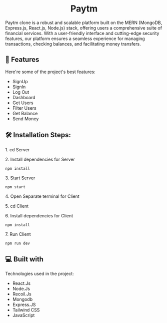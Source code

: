 <h1 align="center" id="title">Paytm</h1>

<p id="description">Paytm clone is a robust and scalable platform built on the MERN (MongoDB, Express.js, React.js, Node.js) stack, offering users a comprehensive suite of financial services. With a user-friendly interface and cutting-edge security features, our platform ensures a seamless experience for managing transactions, checking balances, and facilitating money transfers.</p>

  
  
<h2>🧐 Features</h2>

Here're some of the project's best features:

*   SignUp
*   SignIn
*   Log Out
*   Dashboard
*   Get Users
*   Filter Users
*   Get Balance 
*   Send Money

<h2>🛠️ Installation Steps:</h2>

<p>1. cd Server</p>

<p>2. Install dependencies for Server</p>

```
npm install
```

<p>3. Start Server</p>

```
npm start
```

<p>4. Open Separate terminal for Client</p>

<p>5. cd Client</p>

<p>6. Install dependencies for Client</p>

```
npm install
```

<p>7. Run Client</p>

```
npm run dev
```

  
  
<h2>💻 Built with</h2>

Technologies used in the project:

*   React.Js
*   Node.Js
*   Recoil.Js
*   Mongodb
*   Express.JS
*   Tailwind CSS
*   JavaScript
